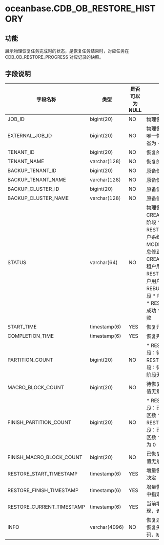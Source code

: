 oceanbase.CDB_OB_RESTORE_HISTORY 
=====================================================



功能 
-----------

展示物理恢复任务完成时的状态，是恢复任务结束时，对应任务在 CDB_OB_RESTORE_PROGRESS 对应记录的快照。

字段说明 
-------------



|         **字段名称**          |    **类型**     | **是否可以为 NULL** |                                                                                                                                                                                                                                                                                                     **描述**                                                                                                                                                                                                                                                                                                     |
|---------------------------|---------------|----------------|----------------------------------------------------------------------------------------------------------------------------------------------------------------------------------------------------------------------------------------------------------------------------------------------------------------------------------------------------------------------------------------------------------------------------------------------------------------------------------------------------------------------------------------------------------------------------------------------------------------|
| JOB_ID                    | bigint(20)    | NO             | 物理恢复任务唯一标识                                                                                                                                                                                                                                                                                                                                                                                                                                                                                                                                                                                                     |
| EXTERNAL_JOB_ID           | bigint(20)    | NO             | 物理恢复任务外部标识，不保证唯一性；在恢复命令中传入，缺省为 -1                                                                                                                                                                                                                                                                                                                                                                                                                                                                                                                                                                              |
| TENANT_ID                 | bigint(20)    | NO             | 恢复的租户 ID，缺省值 -1                                                                                                                                                                                                                                                                                                                                                                                                                                                                                                                                                                                                |
| TENANT_NAME               | varchar(128)  | NO             | 恢复的租户名，缺省值为空                                                                                                                                                                                                                                                                                                                                                                                                                                                                                                                                                                                                   |
| BACKUP_TENANT_ID          | bigint(20)    | NO             | 原备份的租户 ID                                                                                                                                                                                                                                                                                                                                                                                                                                                                                                                                                                                                      |
| BACKUP_TENANT_NAME        | varchar(128)  | NO             | 原备份的租户名                                                                                                                                                                                                                                                                                                                                                                                                                                                                                                                                                                                                        |
| BACKUP_CLUSTER_ID         | bigint(20)    | NO             | 原备份的集群 ID                                                                                                                                                                                                                                                                                                                                                                                                                                                                                                                                                                                                      |
| BACKUP_CLUSTER_NAME       | varchar(128)  | NO             | 原备份的集群名                                                                                                                                                                                                                                                                                                                                                                                                                                                                                                                                                                                                        |
| STATUS                    | varchar(64)   | NO             | 物理恢复所处阶段 * CREATE_TENANT：创建租户阶段   * RESTORE_SYS_REPLICA：租户系统表恢复阶段   * MODIFY_SCHEMA：租户元信息修正阶段   * CREATE_USER_PARTITIONS：租户用户表创建阶段   * RESTORE_USER_REPLICA：租户用户表恢复阶段   * REBUILD_INDEX：索引重建阶段   * POST_CHECK：校验阶段   * RESTORE_SUCCESS：恢复成功   * RESTORE_FAIL：恢复失败    |
| START_TIME                | timestamp(6)  | YES            | 恢复开始时间                                                                                                                                                                                                                                                                                                                                                                                                                                                                                                                                                                                                         |
| COMPLETION_TIME           | timestamp(6)  | YES            | 恢复完成时间                                                                                                                                                                                                                                                                                                                                                                                                                                                                                                                                                                                                         |
| PARTITION_COUNT           | bigint(20)    | NO             | * RESTORE_SYS_REPLICA 阶段：待恢复系统表分区数   * RESTORE_USER_REPLICA 阶段：待恢复用户表分区数   * 其余阶段无意义，缺省值为 0                                                                                                                                                                                                                                                                                                                                                                                                |
| MACRO_BLOCK_COUNT         | bigint(20)    | NO             | 待恢复宏块个数，暂未实现，该值无意义                                                                                                                                                                                                                                                                                                                                                                                                                                                                                                                                                                                             |
| FINISH_PARTITION_COUNT    | bigint(20)    | NO             | * RESTORE_SYS_REPLICA 阶段：已完成基线恢复的系统表分区数   * RESTORE_USER_REPLICA 阶段：已完成基线恢复的用户表分区数   * 其余阶段无意义，缺省值为 0                                                                                                                                                                                                                                                                                                                                                                                      |
| FINISH_MACRO_BLOCK_COUNT  | bigint(20)    | NO             | 已恢复宏块个数，暂未实现，该值无意义，缺省值为 0                                                                                                                                                                                                                                                                                                                                                                                                                                                                                                                                                                                      |
| RESTORE_START_TIMESTAMP   | timestamp(6)  | YES            | 增量恢复起始位点，由备份数据决定                                                                                                                                                                                                                                                                                                                                                                                                                                                                                                                                                                                               |
| RESTORE_FINISH_TIMESTAMP  | timestamp(6)  | YES            | 增量恢复结束位点，由恢复命令中指定                                                                                                                                                                                                                                                                                                                                                                                                                                                                                                                                                                                              |
| RESTORE_CURRENT_TIMESTAMP | timestamp(6)  | YES            | 当前增量恢复的位点，暂未实现，该值无意义                                                                                                                                                                                                                                                                                                                                                                                                                                                                                                                                                                                           |
| INFO                      | varchar(4096) | NO             | 恢复过程中的运行信息，主要是恢复失败时的失败模块及错误码，缺省值为空                                                                                                                                                                                                                                                                                                                                                                                                                                                                                                                                                                             |



